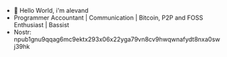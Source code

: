 - 👋 Hello World, i'm alevand
- Programmer Accountant | Communication | Bitcoin, P2P and FOSS Enthusiast | Bassist
- Nostr: npub1gnu9qqag6mc9ektx293x06x22yga79vn8cv9hwqwnafydt8nxa0swj39hk
